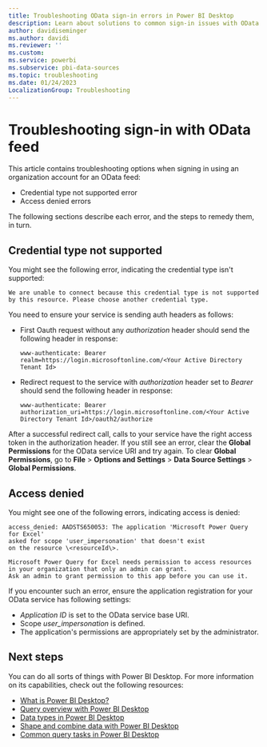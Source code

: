```yaml
---
title: Troubleshooting OData sign-in errors in Power BI Desktop
description: Learn about solutions to common sign-in issues with OData connections, including credential type not supported error and access denied errors.
author: davidiseminger
ms.author: davidi
ms.reviewer: ''
ms.custom: 
ms.service: powerbi
ms.subservice: pbi-data-sources
ms.topic: troubleshooting
ms.date: 01/24/2023
LocalizationGroup: Troubleshooting
---
```

# Troubleshooting sign-in with OData feed

This article contains troubleshooting options when signing in using an organization account for an OData feed:

* Credential type not supported error
* Access denied errors

The following sections describe each error, and the steps to remedy them, in turn.

## Credential type not supported

You might see the following error, indicating the credential type isn't supported:

```output
We are unable to connect because this credential type is not supported 
by this resource. Please choose another credential type.
```

You need to ensure your service is sending auth headers as follows:

* First Oauth request without any *authorization* header should send the following header in response:

  ```output
  www-authenticate: Bearer realm=https://login.microsoftonline.com/<Your Active Directory Tenant Id> 
  ```

* Redirect request to the service with *authorization* header set to *Bearer* should send the following header in response:

  ```output
  www-authenticate: Bearer authorization_uri=https://login.microsoftonline.com/<Your Active Directory Tenant Id>/oauth2/authorize
  ```

After a successful redirect call, calls to your service have the right access token in the authorization header. If you still see an error, clear the **Global Permissions** for the OData service URI and try again. To clear **Global Permissions**, go to **File** > **Options and Settings** > **Data Source Settings** > **Global Permissions**.

## Access denied

You might see one of the following errors, indicating access is denied:

```output
access_denied: AADSTS650053: The application 'Microsoft Power Query for Excel' 
asked for scope 'user_impersonation' that doesn't exist 
on the resource \<resourceId\>.
```

```output
Microsoft Power Query for Excel needs permission to access resources 
in your organization that only an admin can grant. 
Ask an admin to grant permission to this app before you can use it.
```

If you encounter such an error, ensure the application registration for your OData service has following settings:

* *Application ID* is set to the OData service base URI.
* Scope *user_impersonation* is defined.
* The application's permissions are appropriately set by the administrator.

## Next steps

You can do all sorts of things with Power BI Desktop. For more information on its capabilities, check out the following resources:

* [What is Power BI Desktop?](../fundamentals/desktop-what-is-desktop.md)
* [Query overview with Power BI Desktop](../transform-model/desktop-query-overview.md)
* [Data types in Power BI Desktop](desktop-data-types.md)
* [Shape and combine data with Power BI Desktop](desktop-shape-and-combine-data.md)
* [Common query tasks in Power BI Desktop](../transform-model/desktop-common-query-tasks.md)
